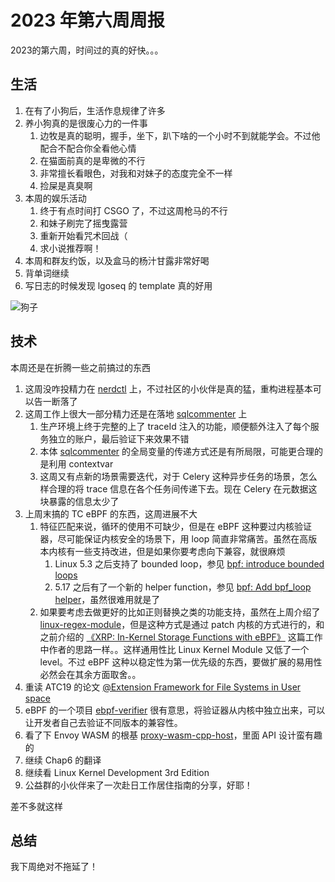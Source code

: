 # 2023 年第六周周报

2023的第六周，时间过的真的好快。。。

## 生活

1. 在有了小狗后，生活作息规律了许多
2. 养小狗真的是很废心力的一件事
    1. 边牧是真的聪明，握手，坐下，趴下啥的一个小时不到就能学会。不过他配合不配合你全看他心情
    2. 在猫面前真的是卑微的不行
    3. 非常擅长看眼色，对我和对妹子的态度完全不一样
    4. 捡屎是真臭啊
3. 本周的娱乐活动
    1. 终于有点时间打 CSGO 了，不过这周枪马的不行
    2. 和妹子刷完了摇曳露营
    3. 重新开始看咒术回战（
    4. 求小说推荐啊！
4. 本周和群友约饭，以及盒马的杨汁甘露非常好喝
5. 背单词继续
6. 写日志的时候发现 lgoseq 的 template 真的好用

![狗子](https://user-images.githubusercontent.com/7054676/218785402-49d579f9-1837-4c31-9193-c62d7f65b492.jpg)

## 技术

本周还是在折腾一些之前搞过的东西

1. 这周没咋投精力在 [nerdctl](https://github.com/containerd/nerdctl) 上，不过社区的小伙伴是真的猛，重构进程基本可以告一断落了
2. 这周工作上很大一部分精力还是在落地 [sqlcommenter](https://github.com/google/sqlcommenter) 上
    1. 生产环境上终于完整的上了 traceId 注入的功能，顺便额外注入了每个服务独立的账户，最后验证下来效果不错
    2. 本体 [sqlcommenter](https://github.com/google/sqlcommenter) 的全局变量的传递方式还是有所局限，可能更合理的是利用 contextvar
    3. 这周又有点新的场景需要迭代，对于 Celery 这种异步任务的场景，怎么样合理的将 trace 信息在各个任务间传递下去。现在 Celery 在元数据这块暴露的信息太少了
3. 上周末搞的 TC eBPF 的东西，这周进展不大
    1. 特征匹配来说，循环的使用不可缺少，但是在 eBPF 这种要过内核验证器，尽可能保证内核安全的场景下，用 loop 简直非常痛苦。虽然在高版本内核有一些支持改进，但是如果你要考虑向下兼容，就很麻烦
        1. Linux 5.3 之后支持了 bounded loop，参见 [bpf: introduce bounded loops](https://git.kernel.org/pub/scm/linux/kernel/git/netdev/net-next.git/commit/?id=2589726d12a1b12eaaa93c7f1ea64287e383c7a5)
        2. 5.17 之后有了一个新的 helper function，参见 [bpf: Add bpf_loop helper](https://git.kernel.org/pub/scm/linux/kernel/git/torvalds/linux.git/commit/?h=e6f2dd0f80674e9d5960337b3e9c2a242441b326)，虽然很难用就是了
    2. 如果要考虑去做更好的比如正则替换之类的功能支持，虽然在上周介绍了 [linux-regex-module](https://github.com/G-Core/linux-regex-module)，但是这种方式是通过 patch 内核的方式进行的，和之前介绍的 [《XRP: In-Kernel Storage Functions with eBPF》](https://www.usenix.org/conference/osdi22/presentation/zhong) 这篇工作中作者的思路一样。。这样通用性比 Linux Kernel Module 又低了一个 level。不过 eBPF 这种以稳定性为第一优先级的东西，要做扩展的易用性必然会在其余方面取舍。。
4. 重读 ATC19 的论文 [@Extension Framework for File Systems in User space](https://www.usenix.org/conference/atc19/presentation/bijlani)
5. eBPF 的一个项目 [ebpf-verifier](https://github.com/trailofbits/ebpf-verifier) 很有意思，将验证器从内核中独立出来，可以让开发者自己去验证不同版本的兼容性。
6. 看了下 Envoy WASM 的根基 [proxy-wasm-cpp-host](https://github.com/proxy-wasm/proxy-wasm-cpp-host)，里面 API 设计蛮有趣的
7. 继续 Chap6 的翻译
8. 继续看 Linux Kernel Development 3rd Edition
9. 公益群的小伙伴来了一次赴日工作居住指南的分享，好耶！

差不多就这样

## 总结

我下周绝对不拖延了！
